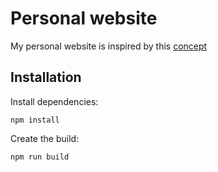 # Personal website 
My personal website is inspired by this [concept](https://dribbble.com/shots/15182625-Flowia-Studio?utm_source=Clipboard_Shot&utm_campaign=MojtabaMousavi&utm_content=Flowia%20Studio&utm_medium=Social_Share&utm_source=Clipboard_Shot&utm_campaign=MojtabaMousavi&utm_content=Flowia%20Studio&utm_medium=Social_Share)

## Installation

Install dependencies:

```
npm install
```

Create the build:

```
npm run build
```



